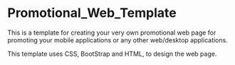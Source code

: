 # Promotional_Web_Template

This is a template for creating your very own promotional web page for promoting your mobile applications or any other web/desktop applications. 

This template uses CSS, BootStrap and HTML, to design the web page. 
